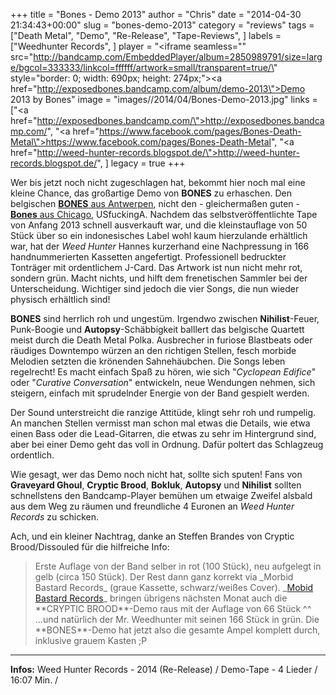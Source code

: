 +++
title = "Bones - Demo 2013"
author = "Chris"
date = "2014-04-30 21:34:43+00:00"
slug = "bones-demo-2013"
category = "reviews"
tags = ["Death Metal", "Demo", "Re-Release", "Tape-Reviews", ]
labels = ["Weedhunter Records", ]
player = "<iframe seamless=\"\" src=\"http://bandcamp.com/EmbeddedPlayer/album=2850989791/size=large/bgcol=333333/linkcol=ffffff/artwork=small/transparent=true/\" style=\"border: 0; width: 690px; height: 274px;\"><a href=\"http://exposedbones.bandcamp.com/album/demo-2013\">Demo 2013 by Bones</a></iframe>"
image = "images//2014/04/Bones-Demo-2013.jpg"
links = ["<a href=\"http://exposedbones.bandcamp.com/\">http://exposedbones.bandcamp.com/</a>", "<a href=\"https://www.facebook.com/pages/Bones-Death-Metal\">https://www.facebook.com/pages/Bones-Death-Metal</a>", "<a href=\"http://weed-hunter-records.blogspot.de/\">http://weed-hunter-records.blogspot.de/</a>", ]
legacy = true
+++

Wer bis jetzt noch nicht zugeschlagen hat, bekommt hier noch mal eine kleine Chance, das großartige Demo von **BONES** zu erhaschen. Den belgischen <a href="http://www.metal-archives.com/bands/Bones/3540359383">**BONES** aus Antwerpen</a>, nicht den - gleichermaßen guten - <a href="http://www.metal-archives.com/bands/Bones/3540330123">**Bones** aus Chicago</a>, USfuckingA. Nachdem das selbstveröffentlichte Tape von Anfang 2013 schnell ausverkauft war, und die kleinstauflage von 50 Stück über so ein indonesisches Label wohl kaum hierzulande erhältlich war, hat der _Weed Hunter_ Hannes kurzerhand eine Nachpressung in 166 handnummerierten Kassetten angefertigt. Professionell bedruckter Tonträger mit ordentlichem J-Card. Das Artwork ist nun nicht mehr rot, sondern grün. Macht nichts, und hilft dem frenetischen Sammler bei der Unterscheidung. Wichtiger sind jedoch die vier Songs, die nun wieder physisch erhältlich sind!

**BONES** sind herrlich roh und ungestüm. Irgendwo zwischen **Nihilist**-Feuer, Punk-Boogie und **Autopsy**-Schäbbigkeit balllert das belgische Quartett meist durch die Death Metal Polka. Ausbrecher in furiose Blastbeats oder räudiges Downtempo würzen an den richtigen Stellen, fesch morbide Melodien setzten die krönenden Sahnehäubchen. Die Songs leben regelrecht! Es macht einfach Spaß zu hören, wie sich "_Cyclopean Edifice_" oder "_Curative Conversation_" entwickeln, neue Wendungen nehmen, sich steigern, einfach mit sprudelnder Energie von der Band gespielt werden.

Der Sound unterstreicht die ranzige Attitüde, klingt sehr roh und rumpelig. An manchen Stellen vermisst man schon mal etwas die Details, wie etwa einen Bass oder die Lead-Gitarren, die etwas zu sehr im Hintergrund sind, aber bei einer Demo geht das voll in Ordnung. Dafür poltert das Schlagzeug ordentlich.

Wie gesagt, wer das Demo noch nicht hat, sollte sich sputen! Fans von **Graveyard Ghoul**, **Cryptic Brood**, **Bokluk**, **Autopsy** und **Nihilist** sollten schnellstens den Bandcamp-Player bemühen um etwaige Zweifel alsbald aus dem Weg zu räumen und freundliche 4 Euronen an _Weed Hunter Records_ zu schicken.

Ach, und ein kleiner Nachtrag, danke an Steffen Brandes von Cryptic Brood/Dissouled für die hilfreiche Info:
<blockquote>Erste Auflage von der Band selber in rot (100 Stück), neu aufgelegt in gelb (circa 150 Stück). Der Rest dann ganz korrekt via _Morbid Bastard Records_ (graue Kassette, schwarz/weißes Cover). _<a href="http://morbidbastardrecords.blogspot.de/">Mobid Bastard Records</a>_ bringen übrigens nächsten Monat auch die **CRYPTIC BROOD**-Demo raus mit der Auflage von 66 Stück ^^
...und natürlich der Mr. Weedhunter mit seinen 166 Stück in grün. Die **BONES**-Demo hat jetzt also die gesamte Ampel komplett durch, inklusive grauem Kasten ;P</blockquote>




---
**Infos:**
Weed Hunter Records - 2014 (Re-Release) / 
Demo-Tape - 4 Lieder / 16:07 Min. / 
